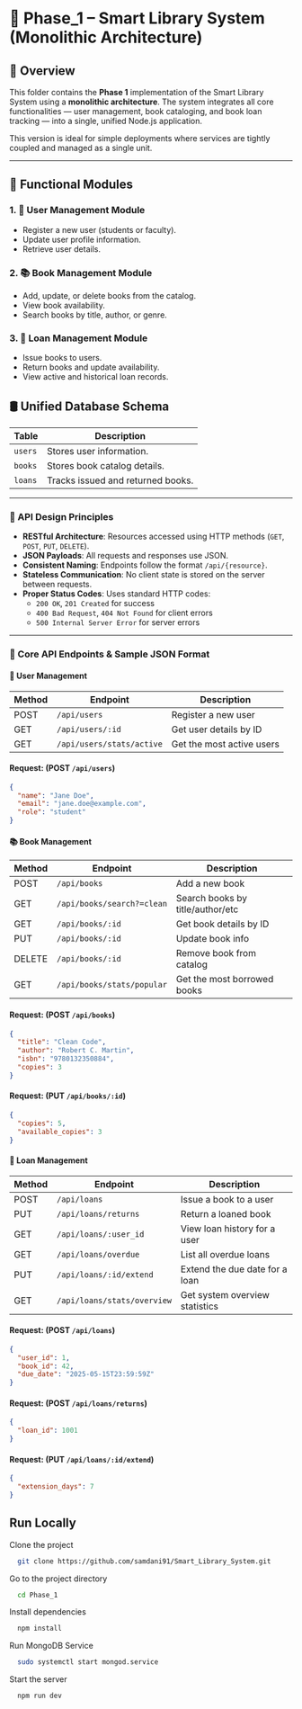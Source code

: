 # 📁 Phase_1 – Smart Library System (Monolithic Architecture)

## 📌 Overview

This folder contains the **Phase 1** implementation of the Smart Library System using a **monolithic architecture**. The system integrates all core functionalities — user management, book cataloging, and book loan tracking — into a single, unified Node.js application.

This version is ideal for simple deployments where services are tightly coupled and managed as a single unit.

---

## 🧩 Functional Modules

### 1. 👥 User Management Module
- Register a new user (students or faculty).
- Update user profile information.
- Retrieve user details.

### 2. 📚 Book Management Module
- Add, update, or delete books from the catalog.
- View book availability.
- Search books by title, author, or genre.

### 3. 🔁 Loan Management Module
- Issue books to users.
- Return books and update availability.
- View active and historical loan records.


## 🛢️ Unified Database Schema

| Table  | Description                        |
|--------|------------------------------------|
| `users` | Stores user information.           |
| `books` | Stores book catalog details.       |
| `loans` | Tracks issued and returned books.  |

---

### 📐 API Design Principles

- **RESTful Architecture**: Resources accessed using HTTP methods (`GET`, `POST`, `PUT`, `DELETE`).
- **JSON Payloads**: All requests and responses use JSON.
- **Consistent Naming**: Endpoints follow the format `/api/{resource}`.
- **Stateless Communication**: No client state is stored on the server between requests.
- **Proper Status Codes**: Uses standard HTTP codes:  
  - `200 OK`, `201 Created` for success  
  - `400 Bad Request`, `404 Not Found` for client errors  
  - `500 Internal Server Error` for server errors

---

### 📘 Core API Endpoints & Sample JSON Format

#### 👥 User Management
| Method | Endpoint                   | Description                      |
|--------|-----------------------     |----------------------------------|
| POST   | `/api/users`               | Register a new user              |
| GET    | `/api/users/:id`           | Get user details by ID           |
| GET    | `/api/users/stats/active`  | Get the most active users        |

#### Request: (POST `/api/users`)
```json
{
  "name": "Jane Doe",
  "email": "jane.doe@example.com",
  "role": "student"
}

```

#### 📚 Book Management
| Method | Endpoint                   | Description                      |
|--------|-----------------------     |----------------------------------|
| POST   | `/api/books`               | Add a new book                   |
| GET    | `/api/books/search?=clean` | Search books by title/author/etc |
| GET    | `/api/books/:id`           | Get book details by ID           |
| PUT    | `/api/books/:id`           | Update book info                 |
| DELETE | `/api/books/:id`           | Remove book from catalog         |
| GET    | `/api/books/stats/popular` | Get the most borrowed books      |

#### Request: (POST `/api/books`)
```json
{
  "title": "Clean Code",
  "author": "Robert C. Martin",
  "isbn": "9780132350884",
  "copies": 3
}

```
#### Request: (PUT `/api/books/:id`)
```json
{
  "copies": 5,
  "available_copies": 3
}

```


#### 🔁 Loan Management
| Method | Endpoint                     | Description                      |
|--------|-----------------------       |----------------------------------|
| POST   | `/api/loans`                 | Issue a book to a user           |
| PUT    | `/api/loans/returns`         | Return a loaned book             |
| GET    | `/api/loans/:user_id`        | View loan history for a user     |
| GET    | `/api/loans/overdue`         | List all overdue loans           |
| PUT    | `/api/loans/:id/extend`      | Extend the due date for a loan   |
| GET    | `/api/loans/stats/overview`  | Get system overview statistics   |

#### Request: (POST `/api/loans`)
```json
{
  "user_id": 1,
  "book_id": 42,
  "due_date": "2025-05-15T23:59:59Z"
}

```
#### Request: (POST `/api/loans/returns`)
```json
{
  "loan_id": 1001
}

```

#### Request: (PUT `/api/loans/:id/extend`)
```json
{
  "extension_days": 7
}

```

## Run Locally

Clone the project

```bash
  git clone https://github.com/samdani91/Smart_Library_System.git
```

Go to the project directory

```bash
  cd Phase_1
```

Install dependencies

```bash
  npm install
```
Run MongoDB Service

```bash
  sudo systemctl start mongod.service

```

Start the server

```bash
  npm run dev
```

